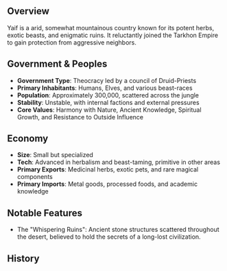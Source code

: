 ## Overview
Yaif is a arid, somewhat mountainous country known for its potent herbs, exotic beasts, and enigmatic ruins. It reluctantly joined the Tarkhon Empire to gain protection from aggressive neighbors.

## Government & Peoples
- **Government Type**: Theocracy led by a council of Druid-Priests
- **Primary Inhabitants**: Humans, Elves, and various beast-races
- **Population**: Approximately 300,000, scattered across the jungle
- **Stability**: Unstable, with internal factions and external pressures
- **Core Values**: Harmony with Nature, Ancient Knowledge, Spiritual Growth, and Resistance to Outside Influence

## Economy
- **Size**: Small but specialized
- **Tech**: Advanced in herbalism and beast-taming, primitive in other areas
- **Primary Exports**: Medicinal herbs, exotic pets, and rare magical components
- **Primary Imports**: Metal goods, processed foods, and academic knowledge

## Notable Features
- The "Whispering Ruins": Ancient stone structures scattered throughout the desert, believed to hold the secrets of a long-lost civilization.

## History
